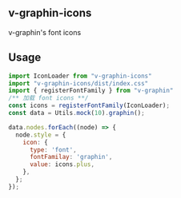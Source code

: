 ## v-graphin-icons


v-graphin's font icons

## Usage

```jsx | pure
import IconLoader from "v-graphin-icons"
import "v-graphin-icons/dist/index.css"
import { registerFontFamily } from "v-graphin"
/** 加载 font icons **/
const icons = registerFontFamily(IconLoader);
const data = Utils.mock(10).graphin();

data.nodes.forEach((node) => {
  node.style = {
    icon: {
      type: 'font',
      fontFamilay: 'graphin',
      value: icons.plus,
    },
  };
});
```
